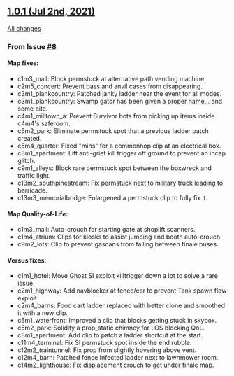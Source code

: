 ## [1.0.1 (Jul 2nd, 2021)](https://github.com/Tsuey/L4D2-Community-Update/releases/tag/v1.0.1)

[All changes](https://github.com/Tsuey/L4D2-Community-Update/compare/v1.0.0...v1.0.1#files_bucket)

### From Issue [#8](https://github.com/Tsuey/L4D2-Community-Update/issues/8)
#### Map fixes:

- c1m3_mall: Block permstuck at alternative path vending machine.
- c2m5_concert: Prevent bass and anvil cases from disappearing.
- c3m1_plankcountry: Patched janky ladder near the event for all modes.
- c3m1_plankcountry: Swamp gator has been given a proper name... and some bite.
- c4m1_milltown_a: Prevent Survivor bots from picking up items inside c4m4's saferoom.
- c5m2_park: Eliminate permstuck spot that a previous ladder patch created.
- c5m4_quarter: Fixed "mins" for a commonhop clip at an electrical box.
- c8m1_apartment: Lift anti-grief kill trigger off ground to prevent an incap glitch.
- c9m1_alleys: Block rare permstuck spot between the boxwreck and traffic light.
- c13m2_southpinestream: Fix permstuck next to military truck leading to barricade.
- c13m3_memorialbridge: Enlargened a permstuck clip to fully fix it.

#### Map Quality-of-Life:

- c1m3_mall: Auto-crouch for starting gate at shoplift scanners.
- c1m4_atrium: Clips for kiosks to assist jumping and booth auto-crouch.
- c9m2_lots: Clip to prevent gascans from falling between finale buses.

#### Versus fixes:

- c1m1_hotel: Move Ghost SI exploit killtrigger down a lot to solve a rare issue.
- c2m1_highway: Add navblocker at fence/car to prevent Tank spawn flow exploit.
- c2m4_barns: Food cart ladder replaced with better clone and smoothed it with a new clip.
- c5m1_waterfront: Improved a clip that blocks getting stuck in skybox.
- c5m2_park: Solidify a prop_static chimney for LOS blocking QoL.
- c8m1_apartment: Add clip to patch a ladder shortcut at the start.
- c11m4_terminal: Fix SI permstuck spot inside the end rubble.
- c12m2_traintunnel: Fix prop from slightly hovering above vent.
- c12m4_barn: Patched fence Infected ladder next to lawnmower room.
- c14m2_lighthouse: Fix displacement crouch to get under finale map.